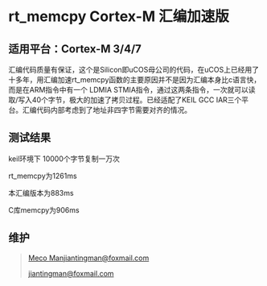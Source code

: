 # rt_memcpy Cortex-M 汇编加速版

## 适用平台：Cortex-M 3/4/7

汇编代码质量有保证，这个是Silicon即uCOS母公司的代码，在uCOS上已经用了十多年，用汇编加速rt_memcpy函数的主要原因并不是因为汇编本身比c语言快，而是在ARM指令中有一个 LDMIA STMIA指令，通过这两条指令，一次就可以读取/写入40个字节，极大的加速了拷贝过程。已经适配了KEIL GCC IAR三个平台。汇编代码内部考虑到了地址非四字节需要对齐的情况。



## 测试结果

keil环境下 10000个字节复制一万次 

rt_memcpy为1261ms 

本汇编版本为883ms

C库memcpy为906ms



## 维护

> [Meco Manjiantingman@foxmail.com](https://github.com/mysterywolf)
>
> jiantingman@foxmail.com
